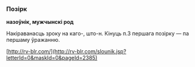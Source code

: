 ### Позірк
**назоўнік, мужчынскі род**

Накіраванасць зроку на каго-, што-н. Кінуць п.3 першага позірку — па першаму ўражанню.

<a rel="author">[http://rv-blr.com/](http://rv-blr.com/slounik.jsp?letterId=0&maskId=0&pageId=2385)</a>
